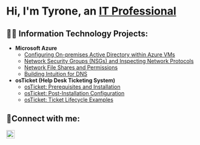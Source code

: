 <h1>Hi, I'm Tyrone, an <a href="https://linkedin.com/in/tyronenunez">IT Professional</a></h1>

<h2>👨‍💻 Information Technology Projects:</h2>

- <b>Microsoft Azure</b>
  - [Configuring On-premises Active Directory within Azure VMs](https://github.com/tynunez/configure-ad)
  - [Network Security Groups (NSGs) and Inspecting Network Protocols](https://github.com/tynunez/azure-network-protocols)
  - [Network File Shares and Permissions](https://github.com/tynunez/network-file-shares-and-permissions)
  - [Building Intuition for DNS](https:://github.com/tynunez/building-intuition-for-dns)
- <b>osTicket (Help Desk Ticketing System)</b>
  - [osTicket: Prerequisites and Installation](https://github.com/tynunez/osticket-prereqs)
  - [osTicket: Post-Installation Configuration](https://github.com/tynunez/post-install-config)
  - [osTicket: Ticket Lifecycle Examples](https://github.com/tynunez/ticket-lifecycle)

<h2>🤳Connect with me:</h2>

[<img align="left" alt="Josh | LinkedIn" width="22px" src="https://cdn.jsdelivr.net/npm/simple-icons@v3/icons/linkedin.svg" />][linkedin]

[linkedin]: https://linkedin.com/in/tyronenunez
